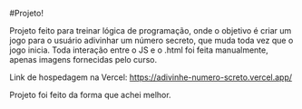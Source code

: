 #Projeto! 

Projeto feito para treinar lógica de programação, onde o objetivo é criar um jogo para o usuário adivinhar um número secreto, que muda toda vez que o jogo inicia.
Toda interação entre o JS e o .html foi feita manualmente, apenas imagens fornecidas pelo curso.

Link de hospedagem na Vercel: https://adivinhe-numero-screto.vercel.app/

Projeto foi feito da forma que achei melhor. 
